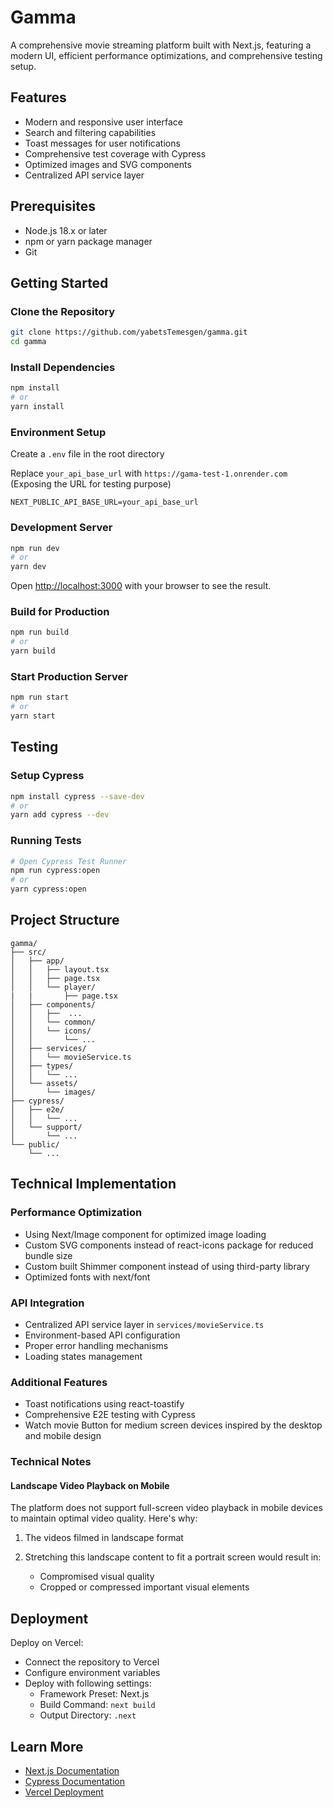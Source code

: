 # Gamma

A comprehensive movie streaming platform built with Next.js, featuring a modern UI, efficient performance optimizations, and comprehensive testing setup.

## Features

- Modern and responsive user interface
- Search and filtering capabilities
- Toast messages for user notifications
- Comprehensive test coverage with Cypress
- Optimized images and SVG components
- Centralized API service layer

## Prerequisites

- Node.js 18.x or later
- npm or yarn package manager
- Git

## Getting Started

### Clone the Repository

```bash
git clone https://github.com/yabetsTemesgen/gamma.git
cd gamma
```

### Install Dependencies

```bash
npm install
# or
yarn install
```

### Environment Setup

Create a `.env` file in the root directory

Replace `your_api_base_url` with `https://gama-test-1.onrender.com` (Exposing the URL for testing purpose)

```env
NEXT_PUBLIC_API_BASE_URL=your_api_base_url
```

### Development Server

```bash
npm run dev
# or
yarn dev
```

Open [http://localhost:3000](http://localhost:3000) with your browser to see the result.

### Build for Production

```bash
npm run build
# or
yarn build
```

### Start Production Server

```bash
npm run start
# or
yarn start
```

## Testing

### Setup Cypress

```bash
npm install cypress --save-dev
# or
yarn add cypress --dev
```

### Running Tests

```bash
# Open Cypress Test Runner
npm run cypress:open
# or
yarn cypress:open
```

## Project Structure

```
gamma/
├── src/
│   ├── app/
│   │   ├── layout.tsx
│   │   ├── page.tsx
│   │   └── player/
|   |       ├── page.tsx
│   ├── components/
│   │   ├──  ...
│   │   └── common/
│   │   └── icons/
│   │       └── ...
│   ├── services/
│   │   └── movieService.ts
│   ├── types/
│   │   └── ...
│   └── assets/
│       └── images/
├── cypress/
│   ├── e2e/
│   │   └── ...
│   └── support/
│       └── ...
└── public/
    └── ...
```

## Technical Implementation

### Performance Optimization

- Using Next/Image component for optimized image loading
- Custom SVG components instead of react-icons package for reduced bundle size
- Custom built Shimmer component instead of using third-party library
- Optimized fonts with next/font

### API Integration

- Centralized API service layer in `services/movieService.ts`
- Environment-based API configuration
- Proper error handling mechanisms
- Loading states management

### Additional Features

- Toast notifications using react-toastify
- Comprehensive E2E testing with Cypress
- Watch movie Button for medium screen devices inspired by the desktop and mobile design

### Technical Notes

#### Landscape Video Playback on Mobile

The platform does not support full-screen video playback in mobile devices to maintain optimal video quality. Here's why:

1. The videos filmed in landscape format
   
2. Stretching this landscape content to fit a portrait screen would result in:
   - Compromised visual quality
   - Cropped or compressed important visual elements

## Deployment

Deploy on Vercel:
   - Connect the repository to Vercel
   - Configure environment variables
   - Deploy with following settings:
     - Framework Preset: Next.js
     - Build Command: `next build`
     - Output Directory: `.next`

## Learn More

- [Next.js Documentation](https://nextjs.org/docs)
- [Cypress Documentation](https://docs.cypress.io)
- [Vercel Deployment](https://vercel.com/docs)
